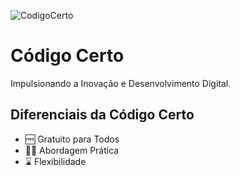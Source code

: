 ![CodigoCerto](https://utfs.io/f/3b2340e8-5523-4aca-a549-0688fd07450e-j4edu.jfif)

<h1>Código Certo</h1>
<p>Impulsionando a Inovação e Desenvolvimento Digital.</p>

<h2>Diferenciais da Código Certo</h2>
<ul>
<li><span>🆓</span> Gratuito para Todos</li>
<li><span>👨‍💻</span> Abordagem Prática</li>
<li><span>⌛</span> Flexibilidade</li>
</ul>
